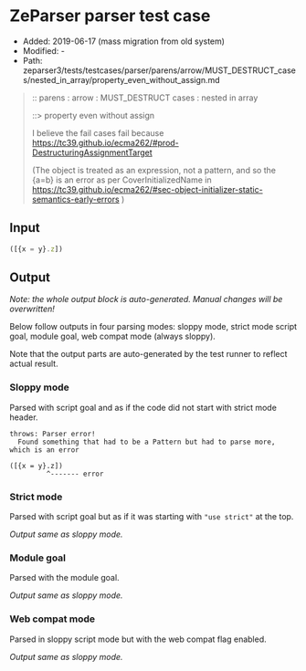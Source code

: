 # ZeParser parser test case

- Added: 2019-06-17 (mass migration from old system)
- Modified: -
- Path: zeparser3/tests/testcases/parser/parens/arrow/MUST_DESTRUCT_cases/nested_in_array/property_even_without_assign.md

> :: parens : arrow : MUST_DESTRUCT cases : nested in array
>
> ::> property even without assign
>
> I believe the fail cases fail because https://tc39.github.io/ecma262/#prod-DestructuringAssignmentTarget
>
> (The object is treated as an expression, not a pattern, and so the {a=b} is an error as per CoverInitializedName in https://tc39.github.io/ecma262/#sec-object-initializer-static-semantics-early-errors )

## Input

`````js
([{x = y}.z])
`````

## Output

_Note: the whole output block is auto-generated. Manual changes will be overwritten!_

Below follow outputs in four parsing modes: sloppy mode, strict mode script goal, module goal, web compat mode (always sloppy).

Note that the output parts are auto-generated by the test runner to reflect actual result.

### Sloppy mode

Parsed with script goal and as if the code did not start with strict mode header.

`````
throws: Parser error!
  Found something that had to be a Pattern but had to parse more, which is an error

([{x = y}.z])
         ^------- error
`````

### Strict mode

Parsed with script goal but as if it was starting with `"use strict"` at the top.

_Output same as sloppy mode._

### Module goal

Parsed with the module goal.

_Output same as sloppy mode._

### Web compat mode

Parsed in sloppy script mode but with the web compat flag enabled.

_Output same as sloppy mode._
